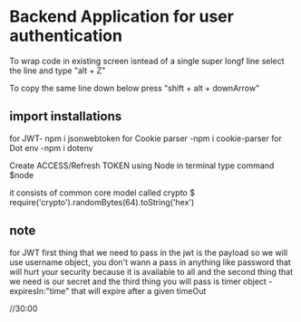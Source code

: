 # Backend Application for user authentication

To wrap code in existing screen isntead of a single super longf line select the line and type "alt + Z"

To copy the same line down below press "shift + alt + downArrow"

## import installations

for JWT- npm i jsonwebtoken
for Cookie parser -npm i cookie-parser
for Dot env -npm i dotenv

Create ACCESS/Refresh TOKEN using Node
in terminal type command $node

it consists of common core model called crypto
$ require('crypto').randomBytes(64).toString('hex')

## note

for JWT first thing that we need to pass in the jwt is the payload so we will use username object, you don't wann a pass in anything like password that will hurt your security because it is available to all
and the second thing that we need is our secret
and the third thing you will pass is timer object - expiresIn:"time" that will expire after a given timeOut

//30:00
